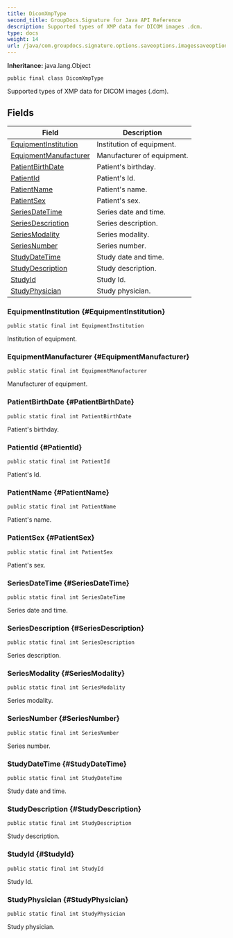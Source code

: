 ```yaml
---
title: DicomXmpType
second_title: GroupDocs.Signature for Java API Reference
description: Supported types of XMP data for DICOM images .dcm.
type: docs
weight: 14
url: /java/com.groupdocs.signature.options.saveoptions.imagessaveoptions/dicomxmptype/
---
```

**Inheritance:**
java.lang.Object
```
public final class DicomXmpType
```

Supported types of XMP data for DICOM images (.dcm).
## Fields

| Field | Description |
| --- | --- |
| [EquipmentInstitution](#EquipmentInstitution) | Institution of equipment. |
| [EquipmentManufacturer](#EquipmentManufacturer) | Manufacturer of equipment. |
| [PatientBirthDate](#PatientBirthDate) | Patient's birthday. |
| [PatientId](#PatientId) | Patient's Id. |
| [PatientName](#PatientName) | Patient's name. |
| [PatientSex](#PatientSex) | Patient's sex. |
| [SeriesDateTime](#SeriesDateTime) | Series date and time. |
| [SeriesDescription](#SeriesDescription) | Series description. |
| [SeriesModality](#SeriesModality) | Series modality. |
| [SeriesNumber](#SeriesNumber) | Series number. |
| [StudyDateTime](#StudyDateTime) | Study date and time. |
| [StudyDescription](#StudyDescription) | Study description. |
| [StudyId](#StudyId) | Study Id. |
| [StudyPhysician](#StudyPhysician) | Study physician. |
### EquipmentInstitution {#EquipmentInstitution}
```
public static final int EquipmentInstitution
```


Institution of equipment.

### EquipmentManufacturer {#EquipmentManufacturer}
```
public static final int EquipmentManufacturer
```


Manufacturer of equipment.

### PatientBirthDate {#PatientBirthDate}
```
public static final int PatientBirthDate
```


Patient's birthday.

### PatientId {#PatientId}
```
public static final int PatientId
```


Patient's Id.

### PatientName {#PatientName}
```
public static final int PatientName
```


Patient's name.

### PatientSex {#PatientSex}
```
public static final int PatientSex
```


Patient's sex.

### SeriesDateTime {#SeriesDateTime}
```
public static final int SeriesDateTime
```


Series date and time.

### SeriesDescription {#SeriesDescription}
```
public static final int SeriesDescription
```


Series description.

### SeriesModality {#SeriesModality}
```
public static final int SeriesModality
```


Series modality.

### SeriesNumber {#SeriesNumber}
```
public static final int SeriesNumber
```


Series number.

### StudyDateTime {#StudyDateTime}
```
public static final int StudyDateTime
```


Study date and time.

### StudyDescription {#StudyDescription}
```
public static final int StudyDescription
```


Study description.

### StudyId {#StudyId}
```
public static final int StudyId
```


Study Id.

### StudyPhysician {#StudyPhysician}
```
public static final int StudyPhysician
```


Study physician.


